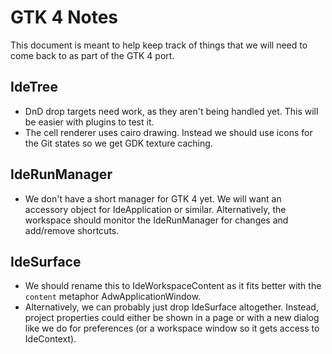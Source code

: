 # GTK 4 Notes

This document is meant to help keep track of things that we will need to come back to as part of the GTK 4 port.

## IdeTree

 * DnD drop targets need work, as they aren't being handled yet. This will be easier with plugins to test it.
 * The cell renderer uses cairo drawing. Instead we should use icons for the Git states so we get GDK texture caching.

## IdeRunManager

 * We don't have a short manager for GTK 4 yet. We will want an accessory object for IdeApplication or similar. Alternatively, the workspace should monitor the IdeRunManager for changes and add/remove shortcuts.

## IdeSurface

 * We should rename this to IdeWorkspaceContent as it fits better with the `content` metaphor AdwApplicationWindow.
 * Alternatively, we can probably just drop IdeSurface altogether. Instead, project properties could either be shown in a page or with a new dialog like we do for preferences (or a workspace window so it gets access to IdeContext).


